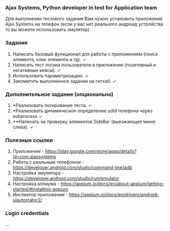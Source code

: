 ### Ajax Systems, Python developer in test for Application team
Для выполнения тестового задания Вам нужно установить приложение Ajax Systems на телефон (если у вас нет реального андроид устройства то вы можете использовать эмулятор).

### Задание
1) Написать базовый функционал для работы с приложением (поиск элемента, клик элемента и тд). ✓
2) Написать тест логина пользователя в приложение (позитивный и негативные кейсы). ✓
3) Использовать параметризацию. ✓
4) Закомитить выполненное задание на гитхаб. ✓

### Дополнительное задание (опционально)
1) *Реализовать логирование теста. ✓
2) *Реализовать динамическое определение udid телефона через subprocess ✓
3) **Написать на проверку элементов SideBar (выезжающее меню слева). ✓

### Полезные ссылки
1) Приложение - https://play.google.com/store/apps/details?id=com.ajaxsystems
2) Работа с реальным телефоном - https://developer.android.com/studio/command-line/adb
3) Настройка эмулятора - https://developer.android.com/studio/run/emulator
4) Настройка аппиума - https://appium.io/docs/en/about-appium/getting-started/#installing-appium
5) Инспектор приложения - https://appium.io/docs/en/drivers/android-uiautomator2/

### Login credentials
...